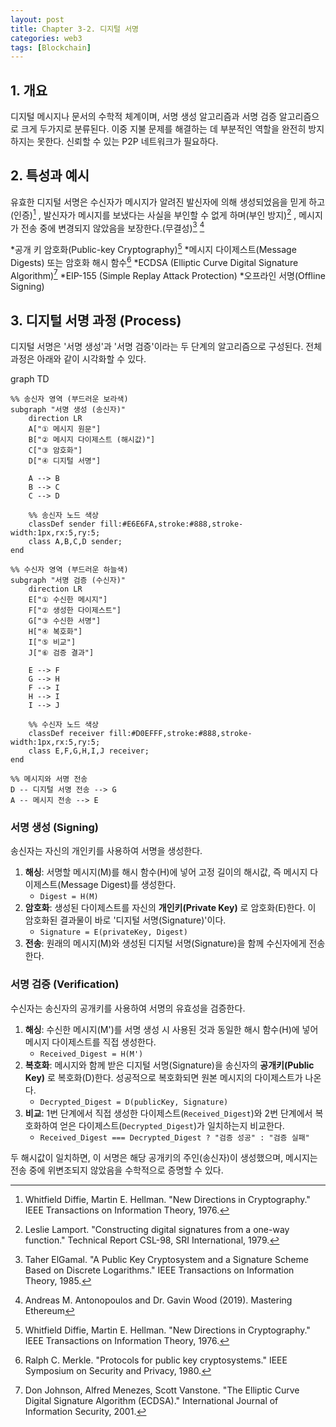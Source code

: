 ```yaml
---
layout: post
title: Chapter 3-2. 디지털 서명
categories: web3
tags: [Blockchain]
---
```

## 1. 개요

디지털 메시지나 문서의 수학적 체계이며, 서명 생성 알고리즘과 서명 검증 알고리즘으로 크게 두가지로 분류된다. 이중 지불 문제를 해결하는 데 부분적인 역할을 완전히 방지하지는 못한다. 신뢰할 수 있는 P2P 네트워크가 필요하다.

## 2. 특성과 예시
유효한 디지털 서명은 수신자가 메시지가 알려진 발신자에 의해 생성되었음을 믿게 하고(인증)[^2] , 발신자가 메시지를 보냈다는 사실을 부인할 수 없게 하며(부인 방지)[^3] , 메시지가 전송 중에 변경되지 않았음을 보장한다.(무결성)[^4] [^1]

*공개 키 암호화(Public-key Cryptography)[^2]
*메시지 다이제스트(Message Digests) 또는 암호화 해시 함수[^5]
*ECDSA (Elliptic Curve Digital Signature Algorithm)[^6]
*EIP-155 (Simple Replay Attack Protection)
*오프라인 서명(Offline Signing)

## 3. 디지털 서명 과정 (Process)

디지털 서명은 '서명 생성'과 '서명 검증'이라는 두 단계의 알고리즘으로 구성된다. 전체 과정은 아래와 같이 시각화할 수 있다.

<div class="mermaid">
graph TD

    %% 송신자 영역 (부드러운 보라색)
    subgraph "서명 생성 (송신자)"
        direction LR
        A["① 메시지 원문"]
        B["② 메시지 다이제스트 (해시값)"]
        C["③ 암호화"]
        D["④ 디지털 서명"]

        A --> B
        B --> C
        C --> D

        %% 송신자 노드 색상
        classDef sender fill:#E6E6FA,stroke:#888,stroke-width:1px,rx:5,ry:5;
        class A,B,C,D sender;
    end

    %% 수신자 영역 (부드러운 하늘색)
    subgraph "서명 검증 (수신자)"
        direction LR
        E["① 수신한 메시지"]
        F["② 생성한 다이제스트"]
        G["③ 수신한 서명"]
        H["④ 복호화"]
        I["⑤ 비교"]
        J["⑥ 검증 결과"]

        E --> F
        G --> H
        F --> I
        H --> I
        I --> J

        %% 수신자 노드 색상
        classDef receiver fill:#D0EFFF,stroke:#888,stroke-width:1px,rx:5,ry:5;
        class E,F,G,H,I,J receiver;
    end

    %% 메시지와 서명 전송
    D -- 디지털 서명 전송 --> G
    A -- 메시지 전송 --> E
</div>

### 서명 생성 (Signing)

송신자는 자신의 개인키를 사용하여 서명을 생성한다.

1.  **해싱**: 서명할 메시지(M)를 해시 함수(H)에 넣어 고정 길이의 해시값, 즉 메시지 다이제스트(Message Digest)를 생성한다.
    - `Digest = H(M)`
2.  **암호화**: 생성된 다이제스트를 자신의 **개인키(Private Key)** 로 암호화(E)한다. 이 암호화된 결과물이 바로 '디지털 서명(Signature)'이다.
    - `Signature = E(privateKey, Digest)`
3.  **전송**: 원래의 메시지(M)와 생성된 디지털 서명(Signature)을 함께 수신자에게 전송한다.

### 서명 검증 (Verification)

수신자는 송신자의 공개키를 사용하여 서명의 유효성을 검증한다.

1.  **해싱**: 수신한 메시지(M')를 서명 생성 시 사용된 것과 동일한 해시 함수(H)에 넣어 메시지 다이제스트를 직접 생성한다.
    - `Received_Digest = H(M')`
2.  **복호화**: 메시지와 함께 받은 디지털 서명(Signature)을 송신자의 **공개키(Public Key)** 로 복호화(D)한다. 성공적으로 복호화되면 원본 메시지의 다이제스트가 나온다.
    - `Decrypted_Digest = D(publicKey, Signature)`
3.  **비교**: 1번 단계에서 직접 생성한 다이제스트(`Received_Digest`)와 2번 단계에서 복호화하여 얻은 다이제스트(`Decrypted_Digest`)가 일치하는지 비교한다.
    - `Received_Digest === Decrypted_Digest ? "검증 성공" : "검증 실패"`

두 해시값이 일치하면, 이 서명은 해당 공개키의 주인(송신자)이 생성했으며, 메시지는 전송 중에 위변조되지 않았음을 수학적으로 증명할 수 있다.

[^1]: Andreas M. Antonopoulos and Dr. Gavin Wood (2019). Mastering Ethereum
[^2]: Whitfield Diffie, Martin E. Hellman. "New Directions in Cryptography." IEEE Transactions on Information Theory, 1976.
[^3]: Leslie Lamport. "Constructing digital signatures from a one-way function." Technical Report CSL-98, SRI International, 1979.
[^4]: Taher ElGamal. "A Public Key Cryptosystem and a Signature Scheme Based on Discrete Logarithms." IEEE Transactions on Information Theory, 1985.
[^5]: Ralph C. Merkle. "Protocols for public key cryptosystems." IEEE Symposium on Security and Privacy, 1980.
[^6]: Don Johnson, Alfred Menezes, Scott Vanstone. "The Elliptic Curve Digital Signature Algorithm (ECDSA)." International Journal of Information Security, 2001.
